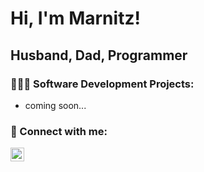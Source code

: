 <h1>Hi, I'm Marnitz!</h1>
<h2>Husband, Dad, Programmer</h2>

<h3>👨🏻‍💻 Software Development Projects:</h2>

- coming soon...

<h3>👋 Connect with me:</h2>

[<img align="left" alt="MarnitzMalan | LinkedIn" width="22px" src="https://cdn.jsdelivr.net/npm/simple-icons@v3/icons/linkedin.svg" />][linkedin]

[linkedin]: https://linkedin.com/in/joshmadakor
[linkedin]: [https://linkedin.com/in/marnitz-malan](https://www.linkedin.com/in/marnitz-malan-76b842102/)

